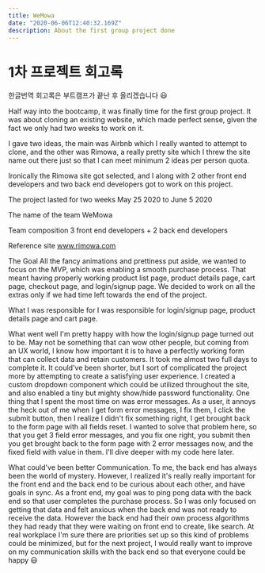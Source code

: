 ```yaml
---
title: WeMowa
date: "2020-06-06T12:40:32.169Z"
description: About the first group project done
---
```


# 1차 프로젝트 회고록

한글번역 회고록은 부트캠프가 끝난 후 올리겠습니다 😃

Half way into the bootcamp, it was finally time for the first group project. It was about cloning an existing website, which made perfect sense, given the fact we only had two weeks to work on it.

I gave two ideas, the main was Airbnb which I really wanted to attempt to clone, and the other was Rimowa, a really pretty site which I threw the site name out there just so that I can meet minimum 2 ideas per person quota.

Ironically the Rimowa site got selected, and I along with 2 other front end developers and two back end developers got to work on this project.

The project lasted for two weeks
May 25 2020 to June 5 2020

The name of the team
WeMowa

Team composition
3 front end developers + 2 back end developers

Reference site
www.rimowa.com

The Goal
All the fancy animations and prettiness put aside, we wanted to focus on the MVP, which was enabling a smooth purchase process. That meant having properly working product list page, product details page, cart page, checkout page, and login/signup page. We decided to work on all the extras only if we had time left towards the end of the project.

What I was responsible for
I was responsible for login/signup page, product details page and cart page.

What went well
I'm pretty happy with how the login/signup page turned out to be. May not be something that can wow other people, but coming from an UX world, I know how important it is to have a perfectly working form that can collect data and retain customers. It took me almost two full days to complete it. It could've been shorter, but I sort of complicated the project more by attempting to create a satisfying user experience. I created a custom dropdown component which could be utilized throughout the site, and also enabled a tiny but mighty show/hide password functionality. One thing that I spent the most time on was error messages. As a user, it annoys the heck out of me when I get form error messages, I fix them, I click the submit button, then I realize I didn't fix something right, I get brought back to the form page with all fields reset. I wanted to solve that problem here, so that you get 3 field error messages, and you fix one right, you submit then you get brought back to the form page with 2 error messages now, and the fixed field with value in them. I'll dive deeper with my code here later.

What could've been better
Communication. To me, the back end has always been the world of mystery. However, I realized it's really really important for the front end and the back end to be curious about each other, and have goals in sync. As a front end, my goal was to ping pong data with the back end so that user completes the purchase process. So I was only focused on getting that data and felt anxious when the back end was not ready to receive the data. However the back end had their own process algorithms they had ready that they were waiting on front end to create, like search. At real workplace I'm sure there are priorities set up so this kind of problems could be minimized, but for the next project, I would really want to improve on my communication skills with the back end so that everyone could be happy 😃
